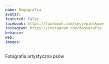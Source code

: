 ```yaml
---
name: Dogografia
avatar: 
featured: false
facebook: https://facebook.com/sesjepieskowe
instagram: https://instagram.com/dogografia
behance: 
web:
images:
---
```

Fotografia artystyczna psów 
